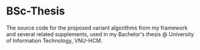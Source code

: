 # BSc-Thesis

The source code for the proposed variant algorithms from my framework and several related supplements, used in my Bachelor's thesis @ University of Information Technology, VNU-HCM.
